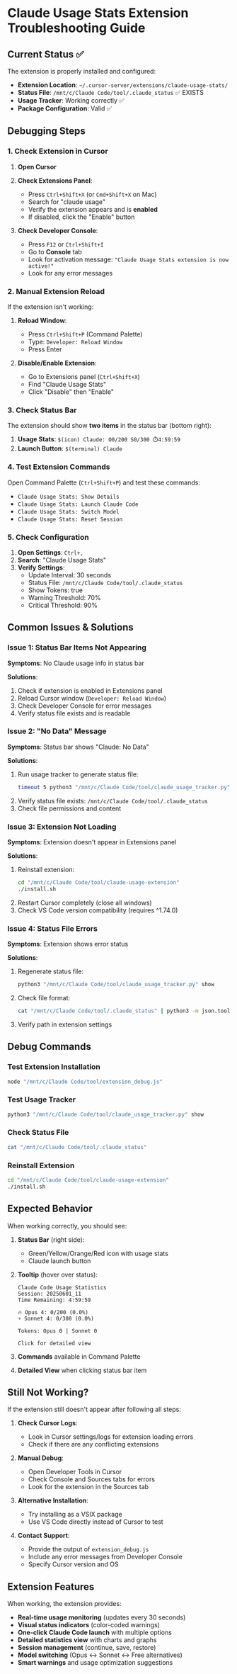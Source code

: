 # Claude Usage Stats Extension Troubleshooting Guide

## Current Status ✅

The extension is properly installed and configured:

- **Extension Location**: `~/.cursor-server/extensions/claude-usage-stats/`
- **Status File**: `/mnt/c/Claude Code/tool/.claude_status` ✅ EXISTS
- **Usage Tracker**: Working correctly ✅
- **Package Configuration**: Valid ✅

## Debugging Steps

### 1. Check Extension in Cursor

1. **Open Cursor**
2. **Check Extensions Panel**:
   - Press `Ctrl+Shift+X` (or `Cmd+Shift+X` on Mac)
   - Search for "claude usage"
   - Verify the extension appears and is **enabled**
   - If disabled, click the "Enable" button

3. **Check Developer Console**:
   - Press `F12` or `Ctrl+Shift+I`
   - Go to **Console** tab
   - Look for activation message: `"Claude Usage Stats extension is now active!"`
   - Look for any error messages

### 2. Manual Extension Reload

If the extension isn't working:

1. **Reload Window**:
   - Press `Ctrl+Shift+P` (Command Palette)
   - Type: `Developer: Reload Window`
   - Press Enter

2. **Disable/Enable Extension**:
   - Go to Extensions panel (`Ctrl+Shift+X`)
   - Find "Claude Usage Stats"
   - Click "Disable" then "Enable"

### 3. Check Status Bar

The extension should show **two items** in the status bar (bottom right):

1. **Usage Stats**: `$(icon) Claude: O0/200 S0/300 ⏱️4:59:59`
2. **Launch Button**: `$(terminal) Claude`

### 4. Test Extension Commands

Open Command Palette (`Ctrl+Shift+P`) and test these commands:

- `Claude Usage Stats: Show Details`
- `Claude Usage Stats: Launch Claude Code`
- `Claude Usage Stats: Switch Model`
- `Claude Usage Stats: Reset Session`

### 5. Check Configuration

1. **Open Settings**: `Ctrl+,`
2. **Search**: "Claude Usage Stats"
3. **Verify Settings**:
   - Update Interval: 30 seconds
   - Status File: `/mnt/c/Claude Code/tool/.claude_status`
   - Show Tokens: true
   - Warning Threshold: 70%
   - Critical Threshold: 90%

## Common Issues & Solutions

### Issue 1: Status Bar Items Not Appearing

**Symptoms**: No Claude usage info in status bar

**Solutions**:
1. Check if extension is enabled in Extensions panel
2. Reload Cursor window (`Developer: Reload Window`)
3. Check Developer Console for error messages
4. Verify status file exists and is readable

### Issue 2: "No Data" Message

**Symptoms**: Status bar shows "Claude: No Data"

**Solutions**:
1. Run usage tracker to generate status file:
   ```bash
   timeout 5 python3 "/mnt/c/Claude Code/tool/claude_usage_tracker.py"
   ```
2. Verify status file exists: `/mnt/c/Claude Code/tool/.claude_status`
3. Check file permissions and content

### Issue 3: Extension Not Loading

**Symptoms**: Extension doesn't appear in Extensions panel

**Solutions**:
1. Reinstall extension:
   ```bash
   cd "/mnt/c/Claude Code/tool/claude-usage-extension"
   ./install.sh
   ```
2. Restart Cursor completely (close all windows)
3. Check VS Code version compatibility (requires ^1.74.0)

### Issue 4: Status File Errors

**Symptoms**: Extension shows error status

**Solutions**:
1. Regenerate status file:
   ```bash
   python3 "/mnt/c/Claude Code/tool/claude_usage_tracker.py" show
   ```
2. Check file format:
   ```bash
   cat "/mnt/c/Claude Code/tool/.claude_status" | python3 -m json.tool
   ```
3. Verify path in extension settings

## Debug Commands

### Test Extension Installation
```bash
node "/mnt/c/Claude Code/tool/extension_debug.js"
```

### Test Usage Tracker
```bash
python3 "/mnt/c/Claude Code/tool/claude_usage_tracker.py" show
```

### Check Status File
```bash
cat "/mnt/c/Claude Code/tool/.claude_status"
```

### Reinstall Extension
```bash
cd "/mnt/c/Claude Code/tool/claude-usage-extension"
./install.sh
```

## Expected Behavior

When working correctly, you should see:

1. **Status Bar** (right side):
   - Green/Yellow/Orange/Red icon with usage stats
   - Claude launch button
   
2. **Tooltip** (hover over status):
   ```
   Claude Code Usage Statistics
   Session: 20250601_11
   Time Remaining: 4:59:59
   
   🔥 Opus 4: 0/200 (0.0%)
   ⚡ Sonnet 4: 0/300 (0.0%)
   
   Tokens: Opus 0 | Sonnet 0
   
   Click for detailed view
   ```

3. **Commands** available in Command Palette

4. **Detailed View** when clicking status bar item

## Still Not Working?

If the extension still doesn't appear after following all steps:

1. **Check Cursor Logs**:
   - Look in Cursor settings/logs for extension loading errors
   - Check if there are any conflicting extensions

2. **Manual Debug**:
   - Open Developer Tools in Cursor
   - Check Console and Sources tabs for errors
   - Look for the extension in the Sources tab

3. **Alternative Installation**:
   - Try installing as a VSIX package
   - Use VS Code directly instead of Cursor to test

4. **Contact Support**:
   - Provide the output of `extension_debug.js`
   - Include any error messages from Developer Console
   - Specify Cursor version and OS

## Extension Features

When working, the extension provides:

- **Real-time usage monitoring** (updates every 30 seconds)
- **Visual status indicators** (color-coded warnings)
- **One-click Claude Code launch** with multiple options
- **Detailed statistics view** with charts and graphs
- **Session management** (continue, save, restore)
- **Model switching** (Opus ↔ Sonnet ↔ Free alternatives)
- **Smart warnings** and usage optimization suggestions